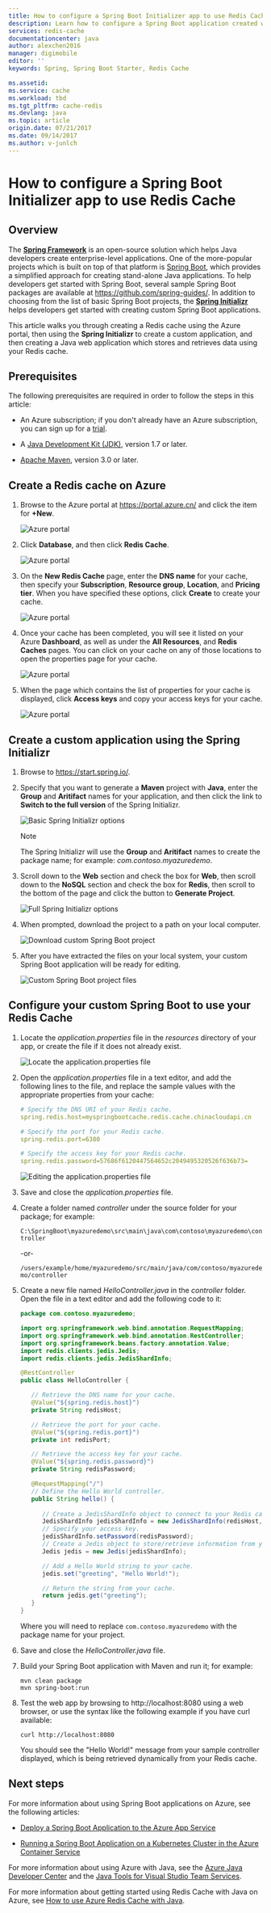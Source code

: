 ```yaml
---
title: How to configure a Spring Boot Initializer app to use Redis Cache
description: Learn how to configure a Spring Boot application created with the Spring Initializr to use Azure Redis Cache.
services: redis-cache
documentationcenter: java
author: alexchen2016
manager: digimobile
editor: ''
keywords: Spring, Spring Boot Starter, Redis Cache

ms.assetid:
ms.service: cache
ms.workload: tbd
ms.tgt_pltfrm: cache-redis
ms.devlang: java
ms.topic: article
origin.date: 07/21/2017
ms.date: 09/14/2017
ms.author: v-junlch
---
```


# How to configure a Spring Boot Initializer app to use Redis Cache

## Overview

The **[Spring Framework]** is an open-source solution which helps Java developers create enterprise-level applications. One of the more-popular projects which is built on top of that platform is [Spring Boot], which provides a simplified approach for creating stand-alone Java applications. To help developers get started with Spring Boot, several sample Spring Boot packages are available at <https://github.com/spring-guides/>. In addition to choosing from the list of basic Spring Boot projects, the **[Spring Initializr]** helps developers get started with creating custom Spring Boot applications.

This article walks you through creating a Redis cache using the Azure portal, then using the **Spring Initializr** to create a custom application, and then creating a Java web application which stores and retrieves data using your Redis cache.

## Prerequisites

The following prerequisites are required in order to follow the steps in this article:

- An Azure subscription; if you don't already have an Azure subscription, you can sign up for a [trial](https://www.azure.cn/pricing/1rmb-trial).

- A [Java Development Kit (JDK)](http://www.oracle.com/technetwork/java/javase/downloads/), version 1.7 or later.

- [Apache Maven](http://maven.apache.org/), version 3.0 or later.

## Create a Redis cache on Azure

1. Browse to the Azure portal at <https://portal.azure.cn/> and click the item for **+New**.

   ![Azure portal][AZ01]

1. Click **Database**, and then click **Redis Cache**.

   ![Azure portal][AZ02]

1. On the **New Redis Cache** page, enter the **DNS name** for your cache, then specify your **Subscription**, **Resource group**, **Location**, and **Pricing tier**. When you have specified these options, click **Create** to create your cache.

   ![Azure portal][AZ03]

1. Once your cache has been completed, you will see it listed on your Azure **Dashboard**, as well as under the **All Resources**, and **Redis Caches** pages. You can click on your cache on any of those locations to open the properties page for your cache.

   ![Azure portal][AZ04]

1. When the page which contains the list of properties for your cache is displayed, click **Access keys** and copy your access keys for your cache.

   ![Azure portal][AZ05]

## Create a custom application using the Spring Initializr

1. Browse to <https://start.spring.io/>.

1. Specify that you want to generate a **Maven** project with **Java**, enter the **Group** and **Aritifact** names for your application, and then click the link to **Switch to the full version** of the Spring Initializr.

   ![Basic Spring Initializr options][SI01]

   > [!NOTE]
   >
   > The Spring Initializr will use the **Group** and **Aritifact** names to create the package name; for example: *com.contoso.myazuredemo*.
   >

1. Scroll down to the **Web** section and check the box for **Web**, then scroll down to the **NoSQL** section and check the box for **Redis**, then scroll to the bottom of the page and click the button to **Generate Project**.

   ![Full Spring Initializr options][SI02]

1. When prompted, download the project to a path on your local computer.

   ![Download custom Spring Boot project][SI03]

1. After you have extracted the files on your local system, your custom Spring Boot application will be ready for editing.

   ![Custom Spring Boot project files][SI04]

## Configure your custom Spring Boot to use your Redis Cache

1. Locate the *application.properties* file in the *resources* directory of your app, or create the file if it does not already exist.

   ![Locate the application.properties file][RE01]

1. Open the *application.properties* file in a text editor, and add the following lines to the file, and replace the sample values with the appropriate properties from your cache:

   ```yaml
   # Specify the DNS URI of your Redis cache.
   spring.redis.host=myspringbootcache.redis.cache.chinacloudapi.cn

   # Specify the port for your Redis cache.
   spring.redis.port=6380

   # Specify the access key for your Redis cache.
   spring.redis.password=57686f6120447564652c2049495320526f636b73=
   ```

   ![Editing the application.properties file][RE02]

1. Save and close the *application.properties* file.

1. Create a folder named *controller* under the source folder for your package; for example:

   `C:\SpringBoot\myazuredemo\src\main\java\com\contoso\myazuredemo\controller`

   -or-

   `/users/example/home/myazuredemo/src/main/java/com/contoso/myazuredemo/controller`

1. Create a new file named *HelloController.java* in the *controller* folder. Open the file in a text editor and add the following code to it:

   ```java
   package com.contoso.myazuredemo;

   import org.springframework.web.bind.annotation.RequestMapping;
   import org.springframework.web.bind.annotation.RestController;
   import org.springframework.beans.factory.annotation.Value;
   import redis.clients.jedis.Jedis;
   import redis.clients.jedis.JedisShardInfo;

   @RestController
   public class HelloController {
   
      // Retrieve the DNS name for your cache.
      @Value("${spring.redis.host}")
      private String redisHost;

      // Retrieve the port for your cache.
      @Value("${spring.redis.port}")
      private int redisPort;

      // Retrieve the access key for your cache.
      @Value("${spring.redis.password}")
      private String redisPassword;

      @RequestMapping("/")
      // Define the Hello World controller.
      public String hello() {
      
         // Create a JedisShardInfo object to connect to your Redis cache.
         JedisShardInfo jedisShardInfo = new JedisShardInfo(redisHost, redisPort, true);
         // Specify your access key.
         jedisShardInfo.setPassword(redisPassword);
         // Create a Jedis object to store/retrieve information from your cache.
         Jedis jedis = new Jedis(jedisShardInfo);

         // Add a Hello World string to your cache.
         jedis.set("greeting", "Hello World!");

         // Return the string from your cache.
         return jedis.get("greeting");
      }
   }
   ```
   
   Where you will need to replace `com.contoso.myazuredemo` with the package name for your project.

1. Save and close the *HelloController.java* file.

1. Build your Spring Boot application with Maven and run it; for example:

   ```shell
   mvn clean package
   mvn spring-boot:run
   ```

1. Test the web app by browsing to http://localhost:8080 using a web browser, or use the syntax like the following example if you have curl available:

   ```shell
   curl http://localhost:8080
   ```

   You should see the "Hello World!" message from your sample controller displayed, which is being retrieved dynamically from your Redis cache.

## Next steps

For more information about using Spring Boot applications on Azure, see the following articles:

- [Deploy a Spring Boot Application to the Azure App Service](../app-service/app-service-deploy-spring-boot-web-app-on-azure.md)

- [Running a Spring Boot Application on a Kubernetes Cluster in the Azure Container Service](../container-service/container-service-deploy-spring-boot-app-on-kubernetes.md)

For more information about using Azure with Java, see the [Azure Java Developer Center] and the [Java Tools for Visual Studio Team Services].

For more information about getting started using Redis Cache with Java on Azure, see [How to use Azure Redis Cache with Java][Redis Cache with Java].

<!-- URL List -->

[Azure Java Developer Center]: /develop/java/
[Azure account]: https://www.azure.cn/pricing/1rmb-trial/
[Java Tools for Visual Studio Team Services]: https://java.visualstudio.com/
[Spring Boot]: http://projects.spring.io/spring-boot/
[Spring Initializr]: https://start.spring.io/
[Spring Framework]: https://spring.io/
[Redis Cache with Java]: cache-java-get-started.md

<!-- IMG List -->

[AZ01]: ./media/cache-java-spring-boot-initializer-with-redis-cache/AZ01.png
[AZ02]: ./media/cache-java-spring-boot-initializer-with-redis-cache/AZ02.png
[AZ03]: ./media/cache-java-spring-boot-initializer-with-redis-cache/AZ03.png
[AZ04]: ./media/cache-java-spring-boot-initializer-with-redis-cache/AZ04.png
[AZ05]: ./media/cache-java-spring-boot-initializer-with-redis-cache/AZ05.png

[SI01]: ./media/cache-java-spring-boot-initializer-with-redis-cache/SI01.png
[SI02]: ./media/cache-java-spring-boot-initializer-with-redis-cache/SI02.png
[SI03]: ./media/cache-java-spring-boot-initializer-with-redis-cache/SI03.png
[SI04]: ./media/cache-java-spring-boot-initializer-with-redis-cache/SI04.png

[RE01]: ./media/cache-java-spring-boot-initializer-with-redis-cache/RE01.png
[RE02]: ./media/cache-java-spring-boot-initializer-with-redis-cache/RE02.png

